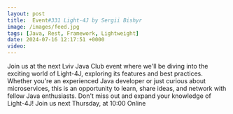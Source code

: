 ```yaml
---
layout: post
title:  Event#331 Light-4J by Sergii Bishyr
image: /images/feed.jpg
tags: [Java, Rest, Framework, Lightweight]
date: 2024-07-16 12:17:51 +0000
video: 
---
```


Join us at the next Lviv Java Club event where we'll be diving into the exciting world of Light-4J, exploring its features and best practices. Whether you're an experienced Java developer or just curious about microservices, this is an opportunity to learn, share ideas, and network with fellow Java enthusiasts. Don't miss out and expand your knowledge of Light-4J!
Join us next Thursday, at 10:00 Online
